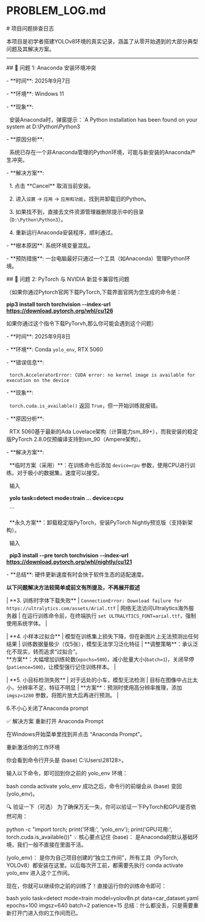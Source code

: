 # PROBLEM\_LOG.md

\# 项目问题排查日志



本项目是初学者搭建YOLOv8环境的真实记录，涵盖了从零开始遇到的大部分典型问题及其解决方案。



---



\## 🚧 问题 1: Anaconda 安装环境冲突



\-   \*\*时间\*\*: 2025年9月7日

\-   \*\*环境\*\*: Windows 11

\-   \*\*现象\*\*:

    安装Anaconda时，弹窗提示：`A Python installation has been found on your system at D:\Python\Python3

\-   \*\*原因分析\*\*:

    系统已存在一个非Anaconda管理的Python环境，可能与新安装的Anaconda产生冲突。

\-   \*\*解决方案\*\*:

    1.  点击 \*\*Cancel\*\* 取消当前安装。

    2.  进入`设置` -> `应用` -> `应用和功能`，找到并卸载旧的Python。

    3.  如果找不到，直接去文件资源管理器删除提示中的目录（`D:\Python\Python3`）。

    4.  重新运行Anaconda安装程序，顺利通过。

\-   \*\*根本原因\*\*: 系统环境变量混乱。

\-   \*\*预防措施\*\*: 一台电脑最好只通过一个工具（如Anaconda）管理Python环境。



\## 🚧 问题 2: PyTorch 与 NVIDIA 新显卡兼容性问题



（如果你通过Pytorch官网下载PyTorch,下载界面官网为您生成的命令是：

**pip3 install torch torchvision --index-url https://download.pytorch.org/whl/cu126**

如果你通过这个指令下载PyTorvh,那么你可能会遇到这个问题）



\-   \*\*时间\*\*: 2025年9月8日

\-   \*\*环境\*\*: Conda `yolo_env`, RTX 5060

\-   \*\*错误信息\*\*:

    `torch.AcceleratorError: CUDA error: no kernel image is available for execution on the device`

\-   \*\*现象\*\*:

    `torch.cuda.is_available()` 返回 `True`，但一开始训练就报错。

\-   \*\*原因分析\*\*:

    RTX 5060基于最新的Ada Lovelace架构（计算能力sm\_89+），而我安装的稳定版PyTorch 2.8.0仅预编译支持到sm\_90（Ampere架构）。

\-   \*\*解决方案\*\*:

    \*\*临时方案（采用）\*\*：在训练命令后添加 `device=cpu` 参数，使用CPU进行训练。对于极小的数据集，速度可以接受。

    输入

    **yolo task=detect mode=train ... device=cpu**

    ```

    \*\*永久方案\*\*：卸载稳定版PyTorch，安装PyTorch Nightly预览版（支持新架构）。

    输入

    **pip3 install --pre torch torchvision --index-url https://download.pytorch.org/whl/nightly/cu121**

\-   \*\*总结\*\*: 硬件更新速度有时会快于软件生态的适配速度。



**以下问题解决方法较简单或前文有所提及，不再展开叙述**

| \*\*3. 训练时字体下载失败\*\* | `ConnectionError: Download failure for https://ultralytics.com/assets/Arial.ttf` | 网络无法访问Ultralytics海外服务器 | 在运行训练命令前，在终端执行 `set ULTRALYTICS_FONT=arial.ttf`，强制使用系统字体。 |

| \*\*4. 小样本过拟合\*\* | 模型在训练集上损失下降，但在新图片上无法预测出任何结果 | 训练数据量极少（仅5张），模型无法学习泛化特征 | \*\*调整策略\*\*：承认泛化不现实，转而追求“过拟合”。<br>\*\*方案\*\*：大幅增加训练轮数(`epochs=500`)，减小批量大小(`batch=1`)，关闭早停(`patience=500`)，让模型强行记住训练样本。 |

| \*\*5. 小目标检测失败\*\* | 对于远处的小车，模型无法检测 | 目标在图像中占比太小，分辨率不足，特征不明显 | \*\*方案\*\*：预测时使用高分辨率推理，添加 `imgsz=1280` 参数，将图片放大后再进行预测。 |

6.不小心关闭了Anaconda prompt

✅ 解决方案
重新打开 Anaconda Prompt

在Windows开始菜单里找到并点击 “Anaconda Prompt”。

重新激活你的工作环境

你会看到命令行开头是 (base) C:\Users\28128>。

输入以下命令，即可回到你之前的 yolo_env 环境：

bash
conda activate yolo_env
成功之后，命令行的前缀会从 (base) 变回 (yolo_env)。



🔍 验证一下（可选）
为了确保万无一失，你可以验证一下PyTorch和GPU是否依然可用：


python -c "import torch; print('环境:', 'yolo_env'); print('GPU可用:', torch.cuda.is_available())"
💡 核心要点记住
(base)： 是Anaconda的默认基础环境，我们一般不直接在里面干活。

(yolo_env)： 是你为自己项目创建的“独立工作间”，所有工具（PyTorch, YOLOv8）都安装在这里。以后每次开工前，都需要先执行 conda activate yolo_env 进入这个工作间。

现在，你就可以继续你之前的训练了！直接运行你的训练命令即可：

bash
yolo task=detect mode=train model=yolov8n.pt data=car_dataset.yaml epochs=100 imgsz=640 batch=2 patience=15
总结：什么都没丢，只是需要重新打开门进入你的工作间而已。
